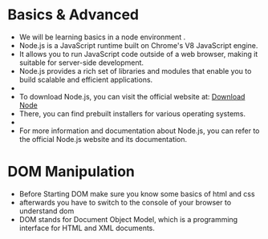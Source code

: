 # Basics & Advanced
* We will be learning basics in a node environment .
 * Node.js is a JavaScript runtime built on Chrome's V8 JavaScript engine.
 * It allows you to run JavaScript code outside of a web browser, making it suitable for server-side development.
 * Node.js provides a rich set of libraries and modules that enable you to build scalable and efficient applications.
 * 
 * To download Node.js, you can visit the official website at: [Download Node](https://nodejs.org/en/download/prebuilt-installer/current)
 * There, you can find prebuilt installers for various operating systems.
 * 
 * For more information and documentation about Node.js, you can refer to the official Node.js website and its documentation.
 
 
# DOM Manipulation
* Before Starting DOM make sure you know some basics of html and css
* afterwards you have to switch to the console of your browser to understand dom
* DOM stands for Document Object Model, which is a programming interface for HTML and XML documents.
